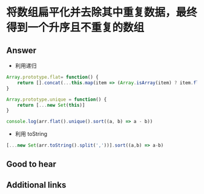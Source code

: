 # 将数组扁平化并去除其中重复数据，最终得到一个升序且不重复的数组

## Answer

* 利用递归

```js
Array.prototype.flat= function() {
    return [].concat(...this.map(item => (Array.isArray(item) ? item.flat() : [item])));
}

Array.prototype.unique = function() {
    return [...new Set(this)]
}

console.log(arr.flat().unique().sort((a, b) => a - b))
```

* 利用 toString

```js
[...new Set(arr.toString().split(','))].sort((a,b) => a-b)
```

## Good to hear

## Additional links

<!-- tags: (javascript) -->

<!-- expertise: (0) -->
